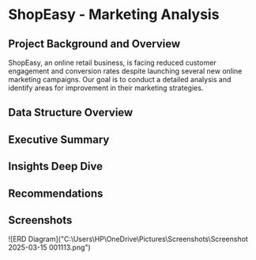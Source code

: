 
# ShopEasy - Marketing Analysis




## Project Background and Overview

ShopEasy, an online retail business, is facing reduced customer engagement and conversion rates despite launching several new online marketing campaigns. Our goal is to conduct a detailed analysis and identify areas for improvement in their marketing strategies.


##  Data Structure Overview


## Executive Summary
## Insights Deep Dive
## Recommendations
## Screenshots

![ERD Diagram]("C:\Users\HP\OneDrive\Pictures\Screenshots\Screenshot 2025-03-15 001113.png")


